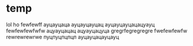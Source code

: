 # temp
lol
ho
fewfewff
ауцауцаца
ауцауцауцац
ауцауцауцацацуауц
fewfewfewfwfw
ацуауцацац
ацуауцацуца
gregrfegregregre
fwefewfewfw
rewrewrewrwe
пуцпуцпцпцп
ауцауцацауцауц
